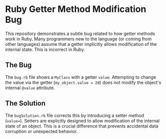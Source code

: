 # Ruby Getter Method Modification Bug

This repository demonstrates a subtle bug related to how getter methods work in Ruby.  Many programmers new to the language (or coming from other languages) assume that a getter implicitly allows modification of the internal state.  This is incorrect in Ruby.

## The Bug

The `bug.rb` file shows a `MyClass` with a getter `value`. Attempting to change the value via the getter (`my_object.value = 20`) does not modify the object's internal `@value` attribute.

## The Solution

The `bugSolution.rb` file corrects this by introducing a setter method (`value=`). Setters are explicitly designed to allow modification of the internal state of an object. This is a crucial difference that prevents accidental data corruption or unexpected behavior.